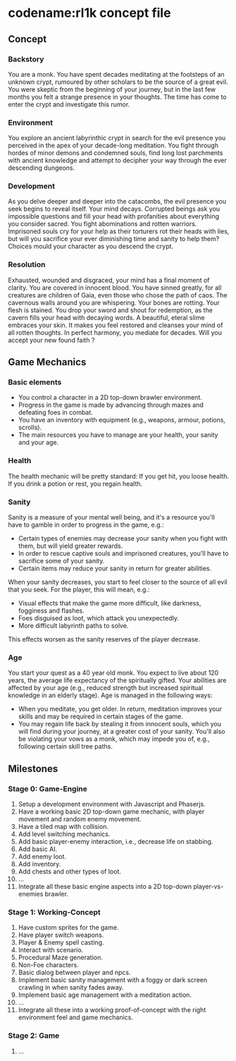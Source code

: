 # codename:rl1k concept file

## Concept
### Backstory
You are a monk. You have spent decades meditating at the footsteps of an unknown crypt, rumoured by other scholars to be the source of a great evil. You were skeptic from the beginning of your journey, but in the last few months you felt a strange presence in your thoughts. The time has come to enter the crypt and investigate this rumor.

### Environment
You explore an ancient labyrinthic crypt in search for the evil presence you perceived in the apex of your decade-long meditation. You fight through hordes of minor demons and condemned souls, find long lost parchments with ancient knowledge and attempt to decipher your way through the ever descending dungeons.

### Development
As you delve deeper and deeper into the catacombs, the evil presence you seek begins to reveal itself. Your mind decays. Corrupted beings ask you impossible questions and fill your head with profanities about everything you consider sacred. You fight abominations and rotten warriors. Imprisoned souls cry for your help as their torturers rot their heads with lies, but will you sacrifice your ever diminishing time and sanity to help them? Choices mould your character as you descend the crypt.

### Resolution
Exhausted, wounded and disgraced, your mind has a final moment of clarity. You are covered in innocent blood. You have sinned greatly, for all creatures are children of Gaia, even those who chose the path of caos. The cavernous walls around you are whispering. Your bones are rotting. Your flesh is stained. You drop your sword and shout for redemption, as the cavern fills your head with decaying words. A beautiful, eteral slime embraces your skin. It makes you feel restored and cleanses your mind of all rotten thoughts. In perfect harmony, you mediate for decades. Will you accept your new found faith ?

## Game Mechanics

### Basic elements
 
 * You control a character in a 2D top-down brawler environment.
 * Progress in the game is made by advancing through mazes and defeating foes in combat.
 * You have an inventory with equipment (e.g., weapons, armour, potions, scrolls).
 * The main resources you have to manage are your health, your sanity and your age.

### Health
The health mechanic will be pretty standard: If you get hit, you loose health. If you drink a potion or rest, you regain health.

### Sanity
Sanity is a measure of your mental well being, and it's a resource you'll have to gamble in order to progress in the game, e.g.:

 * Certain types of enemies may decrease your sanity when you fight with them, but will yield greater rewards.
 * In order to rescue captive souls and imprisoned creatures, you'll have to sacrifice some of your sanity.
 * Certain items may reduce your sanity in return for greater abilities.

When your sanity decreases, you start to feel closer to the source of all evil that you seek. For the player, this will mean, e.g.:

 * Visual effects that make the game more difficult, like darkness, fogginess and flashes.
 * Foes disguised as loot, which attack you unexpectedly.
 * More difficult labyrinth paths to solve.

This effects worsen as the sanity reserves of the player decrease.

### Age
You start your quest as a 40 year old monk. You expect to live about 120 years, the average life expectancy of the spiritually gifted. Your abilities are affected by your age (e.g., reduced strength but increased spiritual knowledge in an elderly stage). Age is managed in the following ways:

 * When you meditate, you get older. In return, meditation improves your skills and may be required in certain stages of the game.
 * You may regain life back by stealing it from innocent souls, which you will find during your journey, at a greater cost of your sanity. You'll also be violating your vows as a monk, which may impede you of, e.g., following certain skill tree paths.

## Milestones
### Stage 0: Game-Engine
 1. Setup a development environment with Javascript and Phaserjs.
 2. Have a working basic 2D top-down game mechanic, with player movement and random enemy movement.
 3. Have a tiled map with collision.  
 4. Add level switching mechanics.
 5. Add basic player-enemy interaction, i.e., decrease life on stabbing. 
 6. Add basic AI.
 7. Add enemy loot.
 8. Add inventory.
 9. Add chests and other types of loot. 
 10. ...
 11. Integrate all these basic engine aspects into a 2D top-down player-vs-enemies brawler.
 
### Stage 1: Working-Concept

 1. Have custom sprites for the game.
 2. Have player switch weapons.
 3. Player & Enemy spell casting.
 4. Interact with scenario.
 5. Procedural Maze generation.
 6. Non-Foe characters.
 7. Basic dialog between player and npcs.
 8. Implement basic sanity management with a foggy or dark screen crawling in when sanity fades away.
 9. Implement basic age management with a meditation action.
 10. ...
 11. Integrate all these into a working proof-of-concept with the right environment feel and game mechanics.
 
### Stage 2: Game

1. ...
